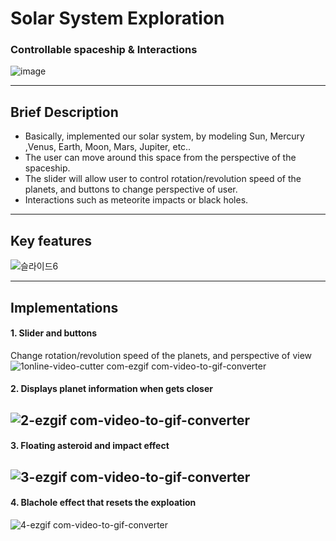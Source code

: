 # Solar System Exploration
 ### Controllable spaceship & Interactions
![image](https://github.com/ComputerGraphics2022/SolarSystemExploration/assets/87708360/0d2910e1-4fdc-4730-a7d2-074fe9303b79)

---

## Brief Description
- Basically, implemented our solar system, by modeling Sun, Mercury ,Venus, Earth, Moon, Mars, Jupiter, etc..
- The user can move around this space from the perspective of the spaceship. 
- The slider will allow user to control rotation/revolution speed of the planets, and buttons to change perspective of user.
- Interactions such as meteorite impacts or black holes.
---

## Key features

![슬라이드6](https://github.com/ComputerGraphics2022/SolarSystemExploration/assets/87708360/b88fa4ce-1c83-4357-bc71-879b0924abd8)

---

## Implementations
#### 1. Slider and buttons 
  Change rotation/revolution speed of the planets, and perspective of view
![1online-video-cutter com-ezgif com-video-to-gif-converter](https://github.com/ComputerGraphics2022/SolarSystemExploration/assets/87708360/1d3dac49-1517-4341-a31a-4b3bd558bbe0)

#### 2. Displays planet information when gets closer
![2-ezgif com-video-to-gif-converter](https://github.com/ComputerGraphics2022/SolarSystemExploration/assets/87708360/931b088d-4218-4e61-9fa3-0abed6ddbb84)
---
#### 3. Floating asteroid and impact effect
![3-ezgif com-video-to-gif-converter](https://github.com/ComputerGraphics2022/SolarSystemExploration/assets/87708360/82de406b-17ec-49af-8790-00324ade3afb)
---
#### 4. Blachole effect that resets the exploation
![4-ezgif com-video-to-gif-converter](https://github.com/ComputerGraphics2022/SolarSystemExploration/assets/87708360/8739fa9d-531e-4733-87ab-66b1df15a387)


